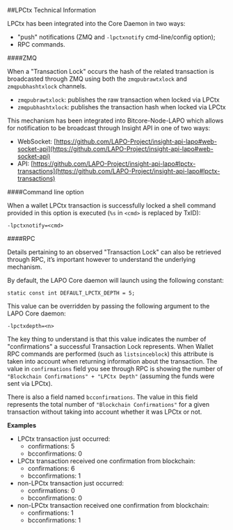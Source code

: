 ##LPCtx Technical Information

LPCtx has been integrated into the Core Daemon in two ways:
* "push" notifications (ZMQ and `-lpctxnotify` cmd-line/config option);
* RPC commands.

####ZMQ

When a "Transaction Lock" occurs the hash of the related transaction is broadcasted through ZMQ using both the `zmqpubrawtxlock` and `zmqpubhashtxlock` channels.

* `zmqpubrawtxlock`: publishes the raw transaction when locked via LPCtx
* `zmqpubhashtxlock`: publishes the transaction hash when locked via LPCtx

This mechanism has been integrated into Bitcore-Node-LAPO which allows for notification to be broadcast through Insight API in one of two ways:
* WebSocket: [https://github.com/LAPO-Project/insight-api-lapo#web-socket-api](https://github.com/LAPO-Project/insight-api-lapo#web-socket-api) 
* API: [https://github.com/LAPO-Project/insight-api-lapo#lpctx-transactions](https://github.com/LAPO-Project/insight-api-lapo#lpctx-transactions) 

####Command line option

When a wallet LPCtx transaction is successfully locked a shell command provided in this option is executed (`%s` in `<cmd>` is replaced by TxID):

```
-lpctxnotify=<cmd>
```

####RPC

Details pertaining to an observed "Transaction Lock" can also be retrieved through RPC, it’s important however to understand the underlying mechanism.

By default, the LAPO Core daemon will launch using the following constant:

```
static const int DEFAULT_LPCTX_DEPTH = 5;
```

This value can be overridden by passing the following argument to the LAPO Core daemon:

```
-lpctxdepth=<n>
```

The key thing to understand is that this value indicates the number of "confirmations" a successful Transaction Lock represents. When Wallet RPC commands are performed (such as `listsinceblock`) this attribute is taken into account when returning information about the transaction. The value in `confirmations` field you see through RPC is showing the number of `"Blockchain Confirmations" + "LPCtx Depth"` (assuming the funds were sent via LPCtx).

There is also a field named `bcconfirmations`. The value in this field represents the total number of `"Blockchain Confirmations"` for a given transaction without taking into account whether it was LPCtx or not.

**Examples**
* LPCtx transaction just occurred:
    * confirmations: 5
    * bcconfirmations: 0
* LPCtx transaction received one confirmation from blockchain:
    * confirmations: 6
    * bcconfirmations: 1
* non-LPCtx transaction just occurred:
    * confirmations: 0
    * bcconfirmations: 0
* non-LPCtx transaction received one confirmation from blockchain:
    * confirmations: 1
    * bcconfirmations: 1
